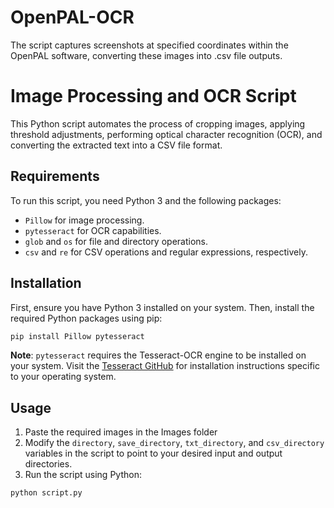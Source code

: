 # OpenPAL-OCR
The script captures screenshots at specified coordinates within the OpenPAL software, converting these images into .csv file outputs.

# Image Processing and OCR Script

This Python script automates the process of cropping images, applying threshold adjustments, performing optical character recognition (OCR), and converting the extracted text into a CSV file format.

## Requirements

To run this script, you need Python 3 and the following packages:

- `Pillow` for image processing.
- `pytesseract` for OCR capabilities.
- `glob` and `os` for file and directory operations.
- `csv` and `re` for CSV operations and regular expressions, respectively.

## Installation

First, ensure you have Python 3 installed on your system. Then, install the required Python packages using pip:

```bash
pip install Pillow pytesseract
```

**Note**: `pytesseract` requires the Tesseract-OCR engine to be installed on your system. Visit the [Tesseract GitHub](https://github.com/tesseract-ocr/tesseract) for installation instructions specific to your operating system.

## Usage

1. Paste the required images in the Images folder
2. Modify the `directory`, `save_directory`, `txt_directory`, and `csv_directory` variables in the script to point to your desired input and output directories.
3. Run the script using Python:

```bash
python script.py
```

